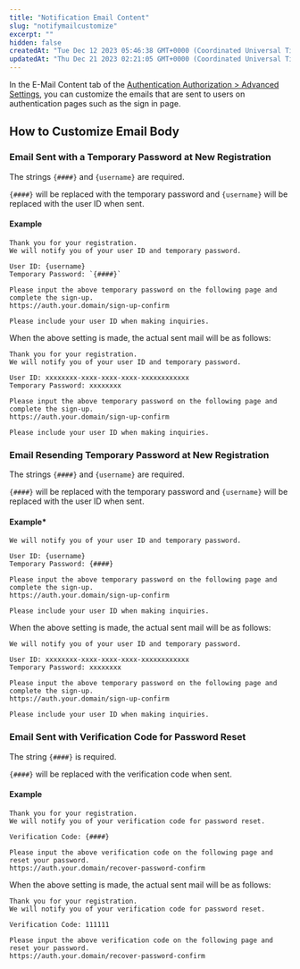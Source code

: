 ```yaml
---
title: "Notification Email Content"
slug: "notifymailcustomize"
excerpt: ""
hidden: false
createdAt: "Tue Dec 12 2023 05:46:38 GMT+0000 (Coordinated Universal Time)"
updatedAt: "Thu Dec 21 2023 02:21:05 GMT+0000 (Coordinated Universal Time)"
---
```


In the E-Mail Content tab of the <a href="https://settings.console.saasus.io/customize" target="_blank">Authentication Authorization > Advanced Settings</a>, you can customize the emails that are sent to users on authentication pages such as the sign in page.

## How to Customize Email Body

### Email Sent with a Temporary Password at New Registration
The strings `{####}` and `{username}` are required.

`{####}` will be replaced with the temporary password and `{username}` will be replaced with the user ID when sent.

#### Example

```
Thank you for your registration.
We will notify you of your user ID and temporary password.

User ID: {username}
Temporary Password: `{####}`

Please input the above temporary password on the following page and complete the sign-up.
https://auth.your.domain/sign-up-confirm

Please include your user ID when making inquiries.
```

When the above setting is made, the actual sent mail will be as follows:

```
Thank you for your registration.
We will notify you of your user ID and temporary password.

User ID: xxxxxxxx-xxxx-xxxx-xxxx-xxxxxxxxxxxx
Temporary Password: xxxxxxxx

Please input the above temporary password on the following page and complete the sign-up.
https://auth.your.domain/sign-up-confirm

Please include your user ID when making inquiries.
```

### Email Resending Temporary Password at New Registration

The strings `{####}` and `{username}` are required.

`{####}` will be replaced with the temporary password and `{username}` will be replaced with the user ID when sent.

#### Example*

```
We will notify you of your user ID and temporary password.

User ID: {username}
Temporary Password: {####}

Please input the above temporary password on the following page and complete the sign-up.
https://auth.your.domain/sign-up-confirm

Please include your user ID when making inquiries.
```

When the above setting is made, the actual sent mail will be as follows:

```
We will notify you of your user ID and temporary password.

User ID: xxxxxxxx-xxxx-xxxx-xxxx-xxxxxxxxxxxx
Temporary Password: xxxxxxxx

Please input the above temporary password on the following page and complete the sign-up.
https://auth.your.domain/sign-up-confirm

Please include your user ID when making inquiries.
```

### Email Sent with Verification Code for Password Reset

The string `{####}` is required.

`{####}` will be replaced with the verification code when sent.

#### Example

```
Thank you for your registration.
We will notify you of your verification code for password reset.

Verification Code: {####}

Please input the above verification code on the following page and reset your password.
https://auth.your.domain/recover-password-confirm
```

When the above setting is made, the actual sent mail will be as follows:

```
Thank you for your registration.
We will notify you of your verification code for password reset.

Verification Code: 111111

Please input the above verification code on the following page and reset your password.
https://auth.your.domain/recover-password-confirm
```
